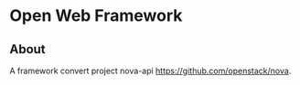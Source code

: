 # Open Web Framework

## About
A framework convert project nova-api https://github.com/openstack/nova.
